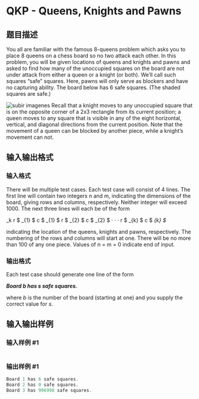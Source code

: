# QKP - Queens, Knights and Pawns

## 题目描述

 You all are familiar with the famous 8-queens problem which asks you to place 8 queens on a chess board so no two attack each other. In this problem, you will be given locations of queens and knights and pawns and asked to find how many of the unoccupied squares on the board are not under attack from either a queen or a knight (or both). We’ll call such squares “safe” squares. Here, pawns will only serve as blockers and have no capturing ability. The board below has 6 safe squares. (The shaded squares are safe.)

![subir imagenes](https://cdn.luogu.com.cn/upload/vjudge_pic/SP1706/5fe08416d74fc1dbb5ce874c704a14d29774aaea.png) Recall that a knight moves to any unoccupied square that is on the opposite corner of a 2x3 rectangle from its current position; a queen moves to any square that is visible in any of the eight horizontal, vertical, and diagonal directions from the current position. Note that the movement of a queen can be blocked by another piece, while a knight’s movement can not.

## 输入输出格式

### 输入格式

 There will be multiple test cases. Each test case will consist of 4 lines. The first line will contain two integers n and m, indicating the dimensions of the board, giving rows and columns, respectively. Neither integer will exceed 1000. The next three lines will each be of the form

_k r $ _{1} $ c $ _{1} $ r $ _{2} $ c $ _{2} $ · · · r $ _{k} $ c $ _{k} $_

indicating the location of the queens, knights and pawns, respectively. The numbering of the rows and columns will start at one. There will be no more than 100 of any one piece. Values of n = m = 0 indicate end of input.

### 输出格式

 Each test case should generate one line of the form

**_Board b has s safe squares._**

where _b_ is the number of the board (starting at one) and you supply the correct value for _s_.

## 输入输出样例

### 输入样例 #1

```cpp

```
### 输出样例 #1

```cpp
Board 1 has 6 safe squares.
Board 2 has 0 safe squares.
Board 3 has 996998 safe squares.
```



